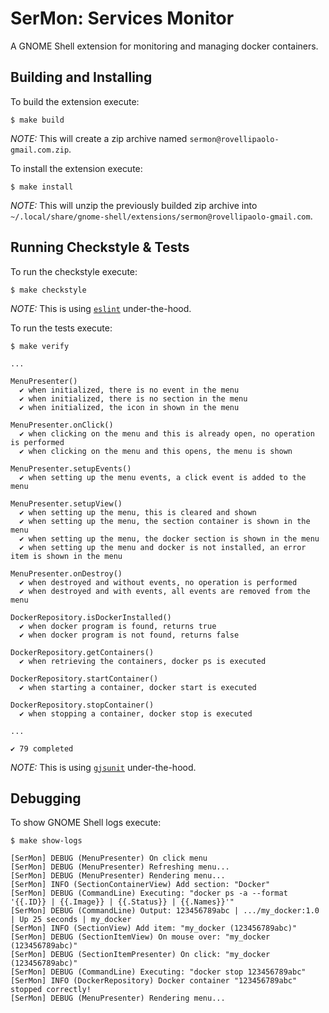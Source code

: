 # SerMon: Services Monitor

A GNOME Shell extension for monitoring and managing docker containers.

## Building and Installing

To build the extension execute:
```shell
$ make build
```
*NOTE:* This will create a zip archive named `sermon@rovellipaolo-gmail.com.zip`.

To install the extension execute:
```shell
$ make install
```
*NOTE:* This will unzip the previously builded zip archive into `~/.local/share/gnome-shell/extensions/sermon@rovellipaolo-gmail.com`.

## Running Checkstyle & Tests

To run the checkstyle execute:
```shell
$ make checkstyle
```
*NOTE:* This is using [`eslint`](https://github.com/eslint/eslint) under-the-hood.

To run the tests execute:
```shell
$ make verify

...

MenuPresenter()
  ✔ when initialized, there is no event in the menu
  ✔ when initialized, there is no section in the menu
  ✔ when initialized, the icon in shown in the menu

MenuPresenter.onClick()
  ✔ when clicking on the menu and this is already open, no operation is performed
  ✔ when clicking on the menu and this opens, the menu is shown

MenuPresenter.setupEvents()
  ✔ when setting up the menu events, a click event is added to the menu

MenuPresenter.setupView()
  ✔ when setting up the menu, this is cleared and shown
  ✔ when setting up the menu, the section container is shown in the menu
  ✔ when setting up the menu, the docker section is shown in the menu
  ✔ when setting up the menu and docker is not installed, an error item is shown in the menu

MenuPresenter.onDestroy()
  ✔ when destroyed and without events, no operation is performed
  ✔ when destroyed and with events, all events are removed from the menu

DockerRepository.isDockerInstalled()
  ✔ when docker program is found, returns true
  ✔ when docker program is not found, returns false

DockerRepository.getContainers()
  ✔ when retrieving the containers, docker ps is executed

DockerRepository.startContainer()
  ✔ when starting a container, docker start is executed

DockerRepository.stopContainer()
  ✔ when stopping a container, docker stop is executed

...

✔ 79 completed
```
*NOTE:* This is using [`gjsunit`](https://github.com/philipphoffmann/gjsunit) under-the-hood.

## Debugging

To show GNOME Shell logs execute:
```shell
$ make show-logs

[SerMon] DEBUG (MenuPresenter) On click menu
[SerMon] DEBUG (MenuPresenter) Refreshing menu...
[SerMon] DEBUG (MenuPresenter) Rendering menu...
[SerMon] INFO (SectionContainerView) Add section: "Docker"
[SerMon] DEBUG (CommandLine) Executing: "docker ps -a --format '{{.ID}} | {{.Image}} | {{.Status}} | {{.Names}}'"
[SerMon] DEBUG (CommandLine) Output: 123456789abc | .../my_docker:1.0 | Up 25 seconds | my_docker	
[SerMon] INFO (SectionView) Add item: "my_docker (123456789abc)"
[SerMon] DEBUG (SectionItemView) On mouse over: "my_docker (123456789abc)"
[SerMon] DEBUG (SectionItemPresenter) On click: "my_docker (123456789abc)"
[SerMon] DEBUG (CommandLine) Executing: "docker stop 123456789abc"
[SerMon] INFO (DockerRepository) Docker container "123456789abc" stopped correctly!
[SerMon] DEBUG (MenuPresenter) Rendering menu...
```

